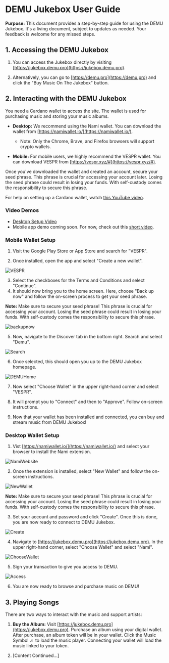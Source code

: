 # DEMU Jukebox User Guide

**Purpose:** This document provides a step-by-step guide for using the DEMU Jukebox. It's a living document, subject to updates as needed. Your feedback is welcome for any missed steps.

## 1. Accessing the DEMU Jukebox

1. You can access the Jukebox directly by visiting [https://jukebox.demu.pro](https://jukebox.demu.pro).

2. Alternatively, you can go to [https://demu.pro](https://demu.pro) and click the "Buy Music On The Jukebox" button.

## 2. Interacting with the DEMU Jukebox

You need a Cardano wallet to access the site. The wallet is used for purchasing music and storing your music albums.

- **Desktop:** We recommend using the Nami wallet. You can download the wallet from [https://namiwallet.io/](https://namiwallet.io/).
  - Note: Only the Chrome, Brave, and Firefox browsers will support crypto wallets.

- **Mobile:** For mobile users, we highly recommend the VESPR wallet. You can download VESPR from [https://vespr.xyz/#](https://vespr.xyz/#).

Once you've downloaded the wallet and created an account, secure your seed phrase. This phrase is crucial for accessing your account later. Losing the seed phrase could result in losing your funds. With self-custody comes the responsibility to secure this phrase.

For help on setting up a Cardano wallet, watch [this YouTube video](https://www.youtube.com/watch?v=3U3rg9M-8-w).

### Video Demos

- [Desktop Setup Video](https://www.youtube.com/watch?v=ynajnmO7wb0)
- Mobile app demo coming soon. For now, check out this [short video](https://www.youtube.com/shorts/VuB_L4pozd0).

### Mobile Wallet Setup
1. Visit the Google Play Store or App Store and search for "VESPR".

2. Once installed, open the app and select "Create a new wallet".

![VESPR](https://github.com/jaysnel/DEMU-Jukebox/assets/23262423/22949165-6e63-4642-822d-5c2080e340de)

3. Select the checkboxes for the Terms and Conditions and select "Continue".
4. It should now bring you to the home screen. Here, choose "Back up now" and follow the on-screen process to get your seed phrase.

**Note:** Make sure to secure your seed phrase! This phrase is crucial for accessing your account. Losing the seed phrase could result in losing your funds. With self-custody comes the responsibility to secure this phrase.

![backupnow](https://github.com/jaysnel/DEMU-Jukebox/assets/23262423/b6c24c2c-c64e-4128-8d5d-8581ac31cdcf)

5. Now, navigate to the Discover tab in the bottom right. Search and select "Demu".

![Search](https://github.com/jaysnel/DEMU-Jukebox/assets/23262423/7263ca9b-2016-4873-a832-663eb479060f)

6. Once selected, this should open you up to the DEMU Jukebox homepage.

![DEMUHome](https://github.com/jaysnel/DEMU-Jukebox/assets/23262423/94b3dd42-7a15-4010-ab6d-1625e6ead110)

7. Now select "Choose Wallet" in the upper right-hand corner and select "VESPR".
8. It will prompt you to "Connect" and then to "Approve". Follow on-screen instructions.

9. Now that your wallet has been installed and connected, you can buy and stream music from DEMU Jukebox!

### Desktop Wallet Setup
1. Vist [https://namiwallet.io/](https://namiwallet.io/) and select your browser to install the Nami extension.

![NamiWebsite](https://github.com/jaysnel/DEMU-Jukebox/assets/23262423/88ada8fc-98c1-4ff4-9b71-505cdddec0b6)

2. Once the extension is installed, select "New Wallet" and follow the on-screen instructions.

![NewWallet](https://github.com/jaysnel/DEMU-Jukebox/assets/23262423/5ef7e3a6-f955-4f96-a349-049e341b18da)

**Note:** Make sure to secure your seed phrase! This phrase is crucial for accessing your account. Losing the seed phrase could result in losing your funds. With self-custody comes the responsibility to secure this phrase.

3. Set your account and password and click "Create". Once this is done, you are now ready to connect to DEMU Jukebox.

![Create](https://github.com/jaysnel/DEMU-Jukebox/assets/23262423/2fb9ad2b-5d7e-4bba-bb20-010a30771332)

4. Navigate to [https://jukebox.demu.pro](https://jukebox.demu.pro). In the upper right-hand corner, select "Choose Wallet" and select "Nami".

![ChooseWallet](https://github.com/jaysnel/DEMU-Jukebox/assets/23262423/67de16ec-707c-4b8e-866d-fc90a51c148e)

5. Sign your transaction to give you access to DEMU.

![Access](https://github.com/jaysnel/DEMU-Jukebox/assets/23262423/6bc562d3-5a38-46a2-924b-51aa5d099274)

6. You are now ready to browse and purchase music on DEMU!

## 3. Playing Songs

There are two ways to interact with the music and support artists:

1. **Buy the Album:** Visit [https://jukebox.demu.pro](https://jukebox.demu.pro). Purchase an album using your digital wallet. After purchase, an album token will be in your wallet. Click the Music Symbol ♬ to load the music player. Connecting your wallet will load the music linked to your token.

2. [Content Continued...]
